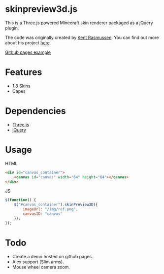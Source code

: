 # skinpreview3d.js
This is a Three.js powered Minecraft skin renderer packaged as a jQuery plugin.

The code was originally created by [Kent Rasmussen](https://github.com/earthiverse). You can find out more about his project [here](https://github.com/earthiverse/3D-Minecraft-Skin-Viewer).

[Github pages example](http://hacksore.github.io/skinpreview3d.js)

# Features
* 1.8 Skins
* Capes

# Dependencies
* [Three.js](https://github.com/mrdoob/three.js/)
* [jQuery](https://jquery.com/)

# Usage
HTML
```html
<div id="canvas_container">
    <canvas id="canvas" width="64" height="64"></canvas>
</div>
```

JS
```js
$(function() {
    $("#canvas_container").skinPreview3D({
        imageUrl: "/img/ref.png",
        canvasID: "canvas"
    });
});
```

# Todo
* Create a demo hosted on github pages.
* Alex support (Slim arms).
* Mouse wheel camera zoom.

